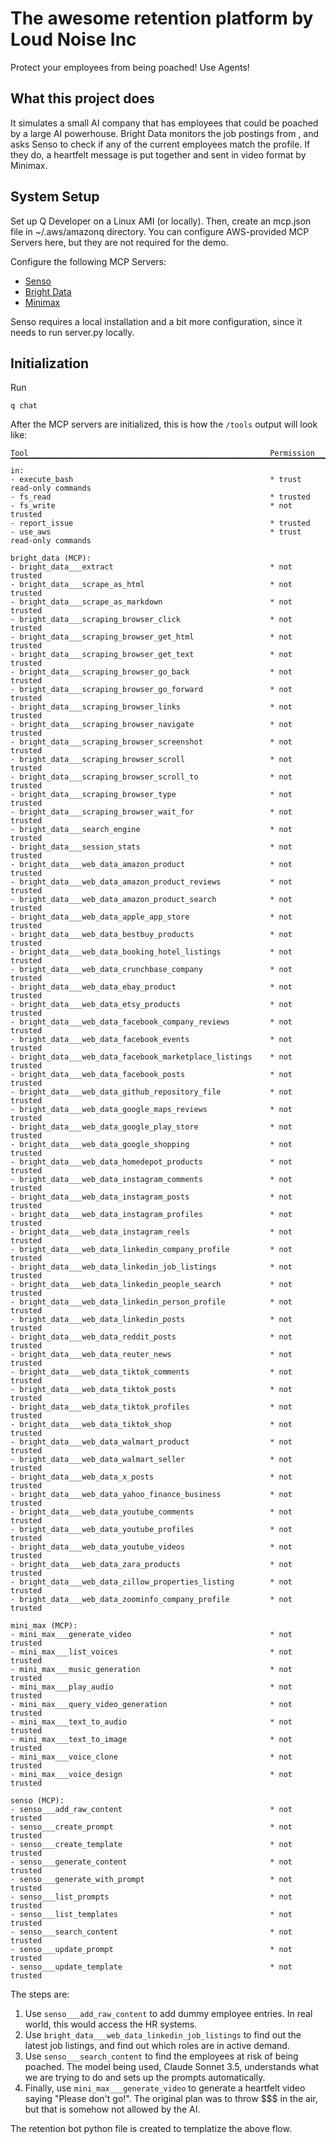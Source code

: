 # The awesome retention platform by Loud Noise Inc

Protect your employees from being poached! Use Agents!

## What this project does

It simulates a small AI company that has employees that could be poached by a large AI powerhouse. Bright Data monitors
the job postings from <Name Company Here at your peril>, and asks Senso to check if any of the current employees match
the profile. If they do, a heartfelt message is put together and sent in video format by Minimax.

## System Setup

Set up Q Developer on a Linux AMI (or locally). Then, create an mcp.json file in ~/.aws/amazonq directory. You can 
configure AWS-provided MCP Servers here, but they are not required for the demo.

Configure the following MCP Servers:
- [Senso](https://docs.senso.ai/mcp2)
- [Bright Data](https://docs.brightdata.com/api-reference/MCP-Server#self-hosted-mcp) 
- [Minimax](https://github.com/MiniMax-AI/MiniMax-MCP)

Senso requires a local installation and a bit more configuration, since it needs to run server.py locally.

## Initialization

Run
```
q chat
```
After the MCP servers are initialized, this is how the ```/tools``` output will look like:
```
Tool                                                      Permission
▔▔▔▔▔▔▔▔▔▔▔▔▔▔▔▔▔▔▔▔▔▔▔▔▔▔▔▔▔▔▔▔▔▔▔▔▔▔▔▔▔▔▔▔▔▔▔▔▔▔▔▔▔▔▔▔▔▔▔▔▔▔▔▔▔▔▔▔▔▔▔▔▔▔▔▔▔▔▔▔▔▔▔▔▔▔▔▔▔▔▔▔▔▔▔▔▔▔▔▔▔▔▔▔▔▔▔▔▔▔▔▔▔▔▔▔▔▔▔▔▔▔▔▔▔▔▔▔▔▔▔▔▔▔▔▔▔▔▔▔▔▔▔▔▔▔▔▔▔▔▔▔Built-in:
- execute_bash                                            * trust read-only commands
- fs_read                                                 * trusted
- fs_write                                                * not trusted
- report_issue                                            * trusted
- use_aws                                                 * trust read-only commands

bright_data (MCP):
- bright_data___extract                                   * not trusted
- bright_data___scrape_as_html                            * not trusted
- bright_data___scrape_as_markdown                        * not trusted
- bright_data___scraping_browser_click                    * not trusted
- bright_data___scraping_browser_get_html                 * not trusted
- bright_data___scraping_browser_get_text                 * not trusted
- bright_data___scraping_browser_go_back                  * not trusted
- bright_data___scraping_browser_go_forward               * not trusted
- bright_data___scraping_browser_links                    * not trusted
- bright_data___scraping_browser_navigate                 * not trusted
- bright_data___scraping_browser_screenshot               * not trusted
- bright_data___scraping_browser_scroll                   * not trusted
- bright_data___scraping_browser_scroll_to                * not trusted
- bright_data___scraping_browser_type                     * not trusted
- bright_data___scraping_browser_wait_for                 * not trusted
- bright_data___search_engine                             * not trusted
- bright_data___session_stats                             * not trusted
- bright_data___web_data_amazon_product                   * not trusted
- bright_data___web_data_amazon_product_reviews           * not trusted
- bright_data___web_data_amazon_product_search            * not trusted
- bright_data___web_data_apple_app_store                  * not trusted
- bright_data___web_data_bestbuy_products                 * not trusted
- bright_data___web_data_booking_hotel_listings           * not trusted
- bright_data___web_data_crunchbase_company               * not trusted
- bright_data___web_data_ebay_product                     * not trusted
- bright_data___web_data_etsy_products                    * not trusted
- bright_data___web_data_facebook_company_reviews         * not trusted
- bright_data___web_data_facebook_events                  * not trusted
- bright_data___web_data_facebook_marketplace_listings    * not trusted
- bright_data___web_data_facebook_posts                   * not trusted
- bright_data___web_data_github_repository_file           * not trusted
- bright_data___web_data_google_maps_reviews              * not trusted
- bright_data___web_data_google_play_store                * not trusted
- bright_data___web_data_google_shopping                  * not trusted
- bright_data___web_data_homedepot_products               * not trusted
- bright_data___web_data_instagram_comments               * not trusted
- bright_data___web_data_instagram_posts                  * not trusted
- bright_data___web_data_instagram_profiles               * not trusted
- bright_data___web_data_instagram_reels                  * not trusted
- bright_data___web_data_linkedin_company_profile         * not trusted
- bright_data___web_data_linkedin_job_listings            * not trusted
- bright_data___web_data_linkedin_people_search           * not trusted
- bright_data___web_data_linkedin_person_profile          * not trusted
- bright_data___web_data_linkedin_posts                   * not trusted
- bright_data___web_data_reddit_posts                     * not trusted
- bright_data___web_data_reuter_news                      * not trusted
- bright_data___web_data_tiktok_comments                  * not trusted
- bright_data___web_data_tiktok_posts                     * not trusted
- bright_data___web_data_tiktok_profiles                  * not trusted
- bright_data___web_data_tiktok_shop                      * not trusted
- bright_data___web_data_walmart_product                  * not trusted
- bright_data___web_data_walmart_seller                   * not trusted
- bright_data___web_data_x_posts                          * not trusted
- bright_data___web_data_yahoo_finance_business           * not trusted
- bright_data___web_data_youtube_comments                 * not trusted
- bright_data___web_data_youtube_profiles                 * not trusted
- bright_data___web_data_youtube_videos                   * not trusted
- bright_data___web_data_zara_products                    * not trusted
- bright_data___web_data_zillow_properties_listing        * not trusted
- bright_data___web_data_zoominfo_company_profile         * not trusted

mini_max (MCP):
- mini_max___generate_video                               * not trusted
- mini_max___list_voices                                  * not trusted
- mini_max___music_generation                             * not trusted
- mini_max___play_audio                                   * not trusted
- mini_max___query_video_generation                       * not trusted
- mini_max___text_to_audio                                * not trusted
- mini_max___text_to_image                                * not trusted
- mini_max___voice_clone                                  * not trusted
- mini_max___voice_design                                 * not trusted

senso (MCP):
- senso___add_raw_content                                 * not trusted
- senso___create_prompt                                   * not trusted
- senso___create_template                                 * not trusted
- senso___generate_content                                * not trusted
- senso___generate_with_prompt                            * not trusted
- senso___list_prompts                                    * not trusted
- senso___list_templates                                  * not trusted
- senso___search_content                                  * not trusted
- senso___update_prompt                                   * not trusted
- senso___update_template                                 * not trusted

```

The steps are:
1. Use ```senso___add_raw_content``` to add dummy employee entries. In real world, this would access the HR systems.
2. Use ```bright_data___web_data_linkedin_job_listings``` to find out the latest job listings, and find out which roles are in active demand.
3. Use ```senso___search_content``` to find the employees at risk of being poached. The model being used, Claude Sonnet 3.5, understands what we are trying to do and sets up the prompts automatically.
4. Finally, use ```mini_max___generate_video``` to generate a heartfelt video saying "Please don't go!". The original plan was to throw $$$ in the air, but that is somehow not allowed by the AI.

The retention bot python file is created to templatize the above flow.
